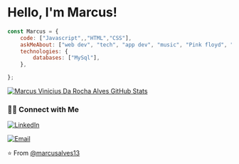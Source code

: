# Hello, I'm Marcus!

```javascript
const Marcus = {
    code: ["Javascript",,"HTML","CSS"],
    askMeAbout: ["web dev", "tech", "app dev", "music", "Pink floyd", "Angra"],
    technologies: {
        databases: ["MySql"],
    },

};
```
[![Marcus Vinicius Da Rocha Alves GitHub Stats](https://github-readme-stats.vercel.app/api?username=marcusalves13&show_icons=true&count_private=true)](https://github.com/marcusalves13)


<h3> 🤝🏻 Connect with Me </h3>

<p align="center">
 
<a href="https://www.linkedin.com/in/marcus-alves-050036205/" target="_blank"><img alt="LinkedIn" src="https://img.shields.io/badge/LinkedIn-@MarcusAlves-blue?style=flat&logo=linkedin"></a>

  
<a href="mailto:marcusv.alves076@gmail.com"><img alt="Email" src="https://img.shields.io/badge/Email-marcusv.alves076@gmail.com-blue?style=flat&logo=gmail"></a>
</p>


⭐ From [@marcusalves13](https://github.com/marcusalves13)
